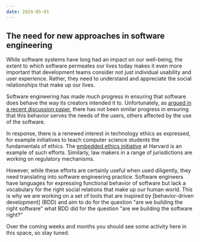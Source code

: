 ```yaml
---
date: 2024-05-01
---
```


## The need for new approaches in software engineering

While software systems have long had an impact on our well-being, the extent to 
which software permeates our lives today makes it even more important that
development teams consider not just individual usability and user experience.
Rather, they need to understand and appreciate the social relationships that 
make up our lives.

<!-- more -->

Software engineering has made much progress in ensuring that software does
behave the way its creators intended it to. Unfortunately, as [argued in a
recent discussion paper], there has not been similar progress in ensuring that
this behavior serves the needs of the users, others affected by the use of the
software.

In response, there is a renewed interest in technology ethics as expressed, for
example initiatives to teach computer science students the fundamentals of
ethics. The [embedded ethics initiative] at Harvard is an example of such
efforts. Similarly, law makers in a range of jurisdictions are working on 
regulatory mechanisms.

However, while these efforts are certainly useful when used diligently, they
need translating into software engineering practice. Software engineers have
languages for expressing functional behavior of software but lack a vocabulary 
for the right social relations that make up our human world. This is why we are
working on a set of tools that are inspired by [behavior-driven development]
(BDD) and aim to do for the question "are we building the right software" what
BDD did for the question "are we building the software right?"

Over the coming weeks and months you should see some activity here in this
space, so stay tuned.


[blog plugin]: https://squidfunk.github.io/mkdocs-material/plugins/blog/
[Material for MkDocs]: https://squidfunk.github.io/mkdocs-material
[argued in a recent discussion paper]: https://dash.harvard.edu/handle/1/37373560
[embedded ethics initiative]: https://embeddedethics.seas.harvard.edu/
